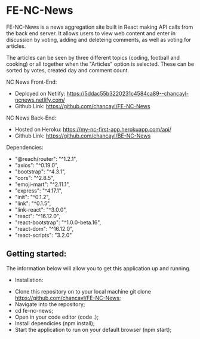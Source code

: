 # FE-NC-News

FE-NC-News is a news aggregation site built in React making API calls from the back end server. It allows users to view web content and enter in discussion by voting, adding and deleteing comments, as well as voting for articles.

The articles can be seen by three different topics (coding, football and cooking) or all together when the "Articles" option is selected. These can be sorted by votes, created day and comment count.

NC News Front-End:

- Deployed on Netlify: https://5ddac55b3220231c4584ca89--chancayl-ncnews.netlify.com/
- Github Link: https://github.com/chancayl/FE-NC-News

NC News Back-End:

- Hosted on Heroku: https://my-nc-first-app.herokuapp.com/api/
- Github Link: https://github.com/chancayl/BE-NC-News

Dependencies:

- "@reach/router": "^1.2.1",
- "axios": "^0.19.0",
- "bootstrap": "^4.3.1",
- "cors": "^2.8.5",
- "emoji-mart": "^2.11.1",
- "express": "^4.17.1",
- "init": "^0.1.2",
- "link": "^0.1.5",
- "link-react": "^3.0.0",
- "react": "^16.12.0",
- "react-bootstrap": "^1.0.0-beta.16",
- "react-dom": "^16.12.0",
- "react-scripts": "3.2.0"

## Getting started:

The information below will allow you to get this application up and running.

- Installation:

* Clone this repository on to your local machine git clone https://github.com/chancayl/FE-NC-News;
* Navigate into the repository;
* cd fe-nc-news;
* Open in your code editor (code .);
* Install dependicies (npm install);
* Start the application to run on your default browser (npm start);
